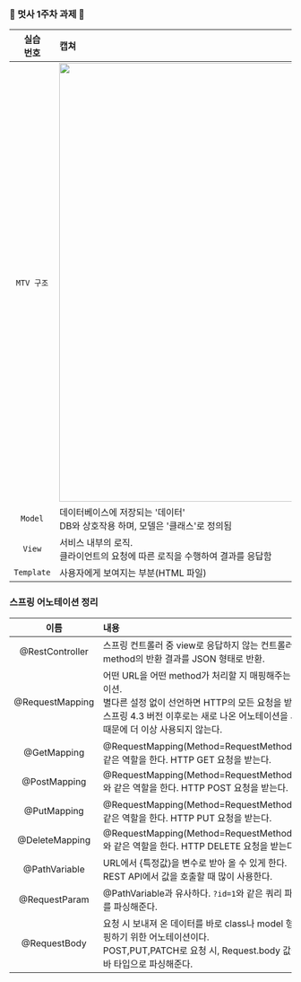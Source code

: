### 🦁 멋사 1주차 과제 🦁
| 실습 <br> 번호 | 캡쳐 | 
|:------:|:------|
|`MTV 구조`|<img width="782" src="https://github.com/Likelion-at-SMWU-12th/JungJiYoon/assets/111862541/163a752a-f15a-47fc-968a-44ece9620ae9">|
|`Model`|데이터베이스에 저장되는 '데이터' <br> DB와 상호작용 하며, 모델은 '클래스'로 정의됨|
|`View`|서비스 내부의 로직. <br>클라이언트의 요청에 따른 로직을 수행하여 결과를 응답함|
|`Template`|사용자에게 보여지는 부분(HTML 파일)|

### 스프링 어노테이션 정리
| 이름 | 내용 |
|:------:|:------|
|@RestController|스프링 컨트롤러 중 view로 응답하지 않는 컨트롤러. <br> method의 반환 결과를 JSON 형태로 반환. |
|@RequestMapping|어떤 URL을 어떤 method가 처리할 지 매핑해주는 어노테이션.<br> 별다른 설정 없이 선언하면 HTTP의 모든 요청을 받는다. <br> 스프링 4.3 버전 이후로는 새로 나온 어노테이션을 사용하기 때문에 더 이상 사용되지 않는다.|
|@GetMapping|@RequestMapping(Method=RequestMethod.GET)과 같은 역할을 한다. HTTP GET 요청을 받는다.|
|@PostMapping|@RequestMapping(Method=RequestMethod.POST)와 같은 역할을 한다. HTTP POST 요청을 받는다.|
|@PutMapping|@RequestMapping(Method=RequestMethod.PUT)와 같은 역할을 한다. HTTP PUT 요청을 받는다.|
|@DeleteMapping|@RequestMapping(Method=RequestMethod.Delete)와 같은 역할을 한다. HTTP DELETE 요청을 받는다.|
|@PathVariable|URL에서 {특정값}을 변수로 받아 올 수 있게 한다. <br> REST API에서 값을 호출할 때 많이 사용한다.|
|@RequestParam|@PathVariable과 유사하다. `?id=1`와 같은 쿼리 파라미터를 파싱해준다.|
|@RequestBody|요청 시 보내져 온 데이터를 바로 class나 model 형태로 매핑하기 위한 어노테이션이다. <br> POST,PUT,PATCH로 요청 시, Request.body 값들을 자바 타입으로 파싱해준다.|
